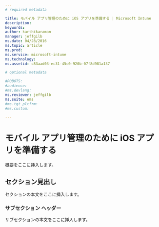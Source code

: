 ```yaml
---
# required metadata

title: モバイル アプリ管理のために iOS アプリを準備する | Microsoft Intune
description:
keywords:
author: karthikaraman
manager: jeffgilb
ms.date: 04/28/2016
ms.topic: article
ms.prod:
ms.service: microsoft-intune
ms.technology:
ms.assetid: c83aad03-ec31-45c0-920b-07f8d981a137

# optional metadata

#ROBOTS:
#audience:
#ms.devlang:
ms.reviewer: jeffgilb
ms.suite: ems
#ms.tgt_pltfrm:
#ms.custom:

---
```


# モバイル アプリ管理のために iOS アプリを準備する
概要をここに挿入します。

## セクション見出し
セクションの本文をここに挿入します。

### サブセクション ヘッダー
サブセクションの本文をここに挿入します。



<!--HONumber=May16_HO1-->


